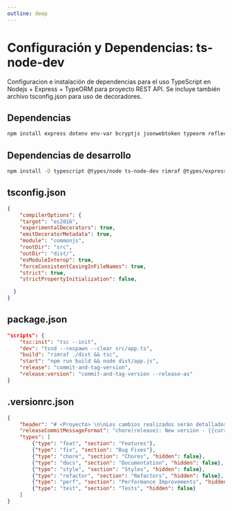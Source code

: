 ```yaml
---
outline: deep
---
```


# Configuración y Dependencias: ts-node-dev

Configuracion e instalación de dependencias para el uso TypeScript en Nodejs + Express + TypeORM para proyecto REST API. Se incluye también archivo tsconfig.json para uso de decoradores.

## Dependencias
```bash
npm install express dotenv env-var bcryptjs jsonwebtoken typeorm reflect-metadata pg
```

## Dependencias de desarrollo
```bash
npm install -D typescript @types/node ts-node-dev rimraf @types/express @types/bcryptjs @types/jsonwebtoken commit-and-tag-version
```

## tsconfig.json
```json
{
    "compilerOptions": {
    "target": "es2016",
    "experimentalDecorators": true,
    "emitDecoratorMetadata": true,
    "module": "commonjs",
    "rootDir": "src",
    "outDir": "dist/",
    "esModuleInterop": true,
    "forceConsistentCasingInFileNames": true,
    "strict": true,
    "strictPropertyInitialization": false,

  }
}
```

## package.json
```json
"scripts": {
    "tsc:init": "tsc --init",
    "dev": "tsnd --respawn --clear src/app.ts",
    "build": "rimraf ./dist && tsc",
    "start": "npm run build && node dist/app.js",
    "release": "commit-and-tag-version",
    "release:version": "commit-and-tag-version --release-as"
}
```

## .versionrc.json
```json
{
    "header": "# <Proyecto> \n\nLos cambios realizados serán detallados en este archivo.",
    "releaseCommitMessageFormat": "chore(release): New version - {{currentTag}}",
    "types": [
        {"type": "feat", "section": "Features"},
        {"type": "fix", "section": "Bug Fixes"},
        {"type": "chore", "section": "Chores", "hidden": false},
        {"type": "docs", "section": "Documentation", "hidden": false},
        {"type": "style", "section": "Styles", "hidden": false},
        {"type": "refactor", "section": "Refactors", "hidden": false},
        {"type": "perf", "section": "Performance Improvements", "hidden": false},
        {"type": "test", "section": "Tests", "hidden": false}
    ]
} 
```


